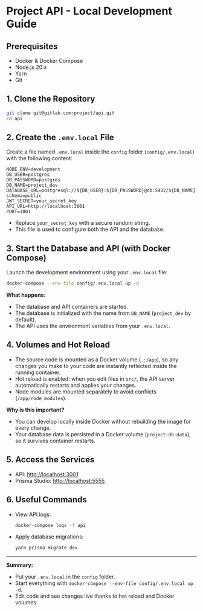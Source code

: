 # Project API - Local Development Guide

## Prerequisites

- Docker & Docker Compose
- Node.js 20.x
- Yarn
- Git

## 1. Clone the Repository

```sh
git clone git@gitlab.com:project/api.git
cd api
```

## 2. Create the `.env.local` File

Create a file named `.env.local` inside the `config` folder (`config/.env.local`) with the following content:

```env
NODE_ENV=development
DB_USER=postgres
DB_PASSWORD=postgres
DB_NAME=project_dev
DATABASE_URL=postgresql://${DB_USER}:${DB_PASSWORD}@db:5432/${DB_NAME}?schema=public
JWT_SECRET=your_secret_key
API_URL=http://localhost:3001
PORT=3001
```

- Replace `your_secret_key` with a secure random string.
- This file is used to configure both the API and the database.

## 3. Start the Database and API (with Docker Compose)

Launch the development environment using your `.env.local` file:

```sh
docker-compose --env-file config/.env.local up -d
```

**What happens:**
- The database and API containers are started.
- The database is initialized with the name from `DB_NAME` (`project_dev` by default).
- The API uses the environment variables from your `.env.local`.

## 4. Volumes and Hot Reload

- The source code is mounted as a Docker volume (`.:/app`), so any changes you make to your code are instantly reflected inside the running container.
- Hot reload is enabled: when you edit files in `src/`, the API server automatically restarts and applies your changes.
- Node modules are mounted separately to avoid conflicts (`/app/node_modules`).

**Why is this important?**
- You can develop locally inside Docker without rebuilding the image for every change.
- Your database data is persisted in a Docker volume (`project-db-data`), so it survives container restarts.

## 5. Access the Services

- API: [http://localhost:3001](http://localhost:3001)
- Prisma Studio: [http://localhost:5555](http://localhost:5555)

## 6. Useful Commands

- View API logs:  
  ```sh
  docker-compose logs -f api
  ```
- Apply database migrations:  
  ```sh
  yarn prisma migrate dev
  ```

---

**Summary:**  
- Put your `.env.local` in the `config` folder.
- Start everything with `docker-compose --env-file config/.env.local up -d`.
- Edit code and see changes live thanks to hot reload and Docker volumes.